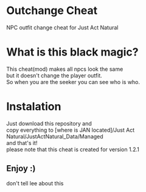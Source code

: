 # Outchange Cheat
NPC outfit change cheat for Just Act Natural
# What is this black magic?
This cheat(mod) makes all npcs look the same<br/>
but it doesn't change the player outfit.<br/>
So when you are the seeker you can see who is who.
# Instalation
Just download this repository and<br/>
copy everything to [where is JAN located]/Just Act Natural/JustActNatural_Data/Managed<br/>
and that's it!<br/>
please note that this cheat is created for version 1.2.1
  
## Enjoy :)

don't tell lee about this
